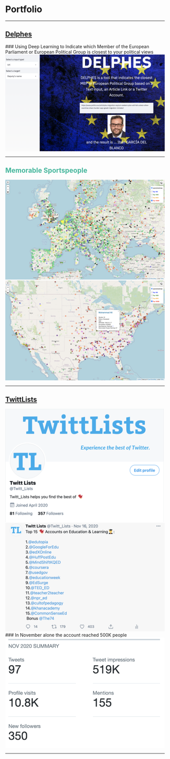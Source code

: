# Portfolio

---

<h2> <font color='#7DCEA0'><a href="https://politicalpred.herokuapp.com/">Delphes</a></font></h2> 
### Using Deep Learning to Indicate which Member of the European Parliament or European Political Group is closest to your political views
<img src="images/delphes2.png?raw=true"/>

---
<h2> <font color='#45B69C'>Memorable Sportspeople</font></h2>
<img src="images/memorable_people.png?raw=true"/>
<img src="images/memorable_people2.png?raw=true"/>

---
<h2> <font color='#7293A0'><a href="https://twitter.com/Twitt_Lists">TwittLists</a></font></h2>
<img src="images/twittlists1.png?raw=true"/>
<img src="images/twittlists2.png?raw=true"/>
### In November alone the account reached 500K people
<img src="images/twittlists3.png?raw=true"/>

---

<!-- ### Other Projects -->

<!-- [Project 1 Title](http://example.com/)
- [Project 2 Title](http://example.com/)
- [Project 3 Title](http://example.com/)
- [Project 4 Title](http://example.com/)
- [Project 5 Title](http://example.com/) -->


